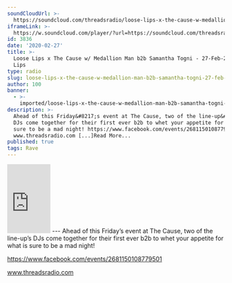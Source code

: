 ```yaml
---
soundCloudUrl: >-
  https://soundcloud.com/threadsradio/loose-lips-x-the-cause-w-medallion-man-b2b-samantha-togni-27-feb-20
iframeLink: >-
  https://w.soundcloud.com/player/?url=https://soundcloud.com/threadsradio/loose-lips-x-the-cause-w-medallion-man-b2b-samantha-togni-27-feb-20&color=00aabb&auto_play=false&hide_related=false&show_comments=true&show_user=true&show_reposts=false
id: 3836
date: '2020-02-27'
title: >-
  Loose Lips x The Cause w/ Medallion Man b2b Samantha Togni - 27-Feb-20 - Loose
  Lips
type: radio
slug: loose-lips-x-the-cause-w-medallion-man-b2b-samantha-togni-27-feb-20
author: 100
banner:
  - >-
    imported/loose-lips-x-the-cause-w-medallion-man-b2b-samantha-togni-27-feb-20/image3836.jpeg
description: >-
  Ahead of this Friday&#8217;s event at The Cause, two of the line-up&#8217;s
  DJs come together for their first ever b2b to whet your appetite for what is
  sure to be a mad night! https://www.facebook.com/events/2681150108779501
  www.threadsradio.com [...]Read More...
published: true
tags: Rave
---
```

<iframe id="sc-widget" title="title" width="100" height="160" scrolling="no" frameborder="yes" allow="autoplay" src="https://w.soundcloud.com/player/?url=https://soundcloud.com/threadsradio/loose-lips-x-the-cause-w-medallion-man-b2b-samantha-togni-27-feb-20&amp;color=00aabb&amp;auto_play=false&amp;hide_related=false&amp;show_comments=true&amp;show_user=true&amp;show_reposts=false"></iframe>
---
Ahead of this Friday’s event at The Cause, two of the line-up’s DJs come together for their first ever b2b to whet your appetite for what is sure to be a mad night!

https://www.facebook.com/events/2681150108779501

www.threadsradio.com